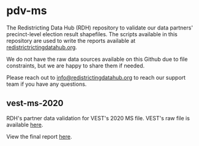 # pdv-ms

The Redistricting Data Hub (RDH) repository to validate our data partners' precinct-level election result shapefiles. The scripts available in this repository are used to write the reports available at [redistrictrictingdatahub.org]([https://redistrictingdatahub.org/](https://redistrictingdatahub.org/)). 

We do not have the raw data sources available on this Github due to file constraints, but we are happy to share them if needed. 

Please reach out to info@redistrictingdatahub.org to reach our support team if you have any questions. 

## vest-ms-2020

RDH's partner data validation for VEST's 2020 MS file. VEST's raw file is available [here](https://dataverse.harvard.edu/file.xhtml?fileId=5706487&version=32.0).

View the final report [here]().
